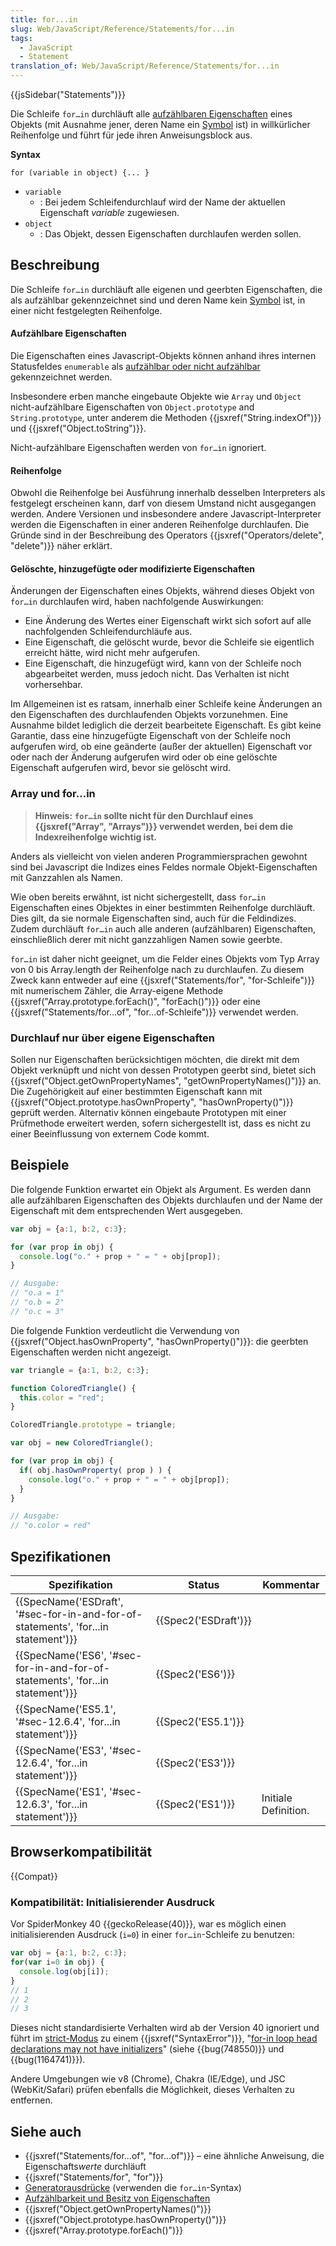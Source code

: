 ```yaml
---
title: for...in
slug: Web/JavaScript/Reference/Statements/for...in
tags:
  - JavaScript
  - Statement
translation_of: Web/JavaScript/Reference/Statements/for...in
---
```

{{jsSidebar("Statements")}}

Die Schleife `for…in` durchläuft alle [aufzählbaren Eigenschaften](/de/docs/Web/JavaScript/Aufzählbarkeit_und_Zugehörigkeit_von_Eigenschaften) eines Objekts (mit Ausnahme jener, deren Name ein [Symbol](/de/docs/Web/JavaScript/Reference/Global_Objects/Symbol) ist) in willkürlicher Reihenfolge und führt für jede ihren Anweisungsblock aus.

**Syntax**

    for (variable in object) {... }

- `variable`
  - : Bei jedem Schleifendurchlauf wird der Name der aktuellen Eigenschaft _variable_ zugewiesen.
- `object`
  - : Das Objekt, dessen Eigenschaften durchlaufen werden sollen.

## Beschreibung

Die Schleife `for…in` durchläuft alle eigenen und geerbten Eigenschaften, die als aufzählbar gekennzeichnet sind und deren Name kein [Symbol](/de/docs/Web/JavaScript/Reference/Global_Objects/Symbol) ist, in einer nicht festgelegten Reihenfolge.

#### Aufzählbare Eigenschaften

Die Eigenschaften eines Javascript-Objekts können anhand ihres internen Statusfeldes `enumerable` als [aufzählbar oder nicht aufzählbar](/de/docs/Web/JavaScript/Aufzählbarkeit_und_Zugehörigkeit_von_Eigenschaften) gekennzeichnet werden.

Insbesondere erben manche eingebaute Objekte wie `Array` und `Object` nicht-aufzählbare Eigenschaften von `Object.prototype` and `String.prototype`, unter anderem die Methoden {{jsxref("String.indexOf")}} und {{jsxref("Object.toString")}}.

Nicht-aufzählbare Eigenschaften werden von `for…in` ignoriert.

#### Reihenfolge

Obwohl die Reihenfolge bei Ausführung innerhalb desselben Interpreters als festgelegt erscheinen kann, darf von diesem Umstand nicht ausgegangen werden. Andere Versionen und insbesondere andere Javascript-Interpreter werden die Eigenschaften in einer anderen Reihenfolge durchlaufen.
Die Gründe sind in der Beschreibung des Operators {{jsxref("Operators/delete", "delete")}} näher erklärt.

#### Gelöschte, hinzugefügte oder modifizierte Eigenschaften

Änderungen der Eigenschaften eines Objekts, während dieses Objekt von `for…in` durchlaufen wird, haben nachfolgende Auswirkungen:

- Eine Änderung des Wertes einer Eigenschaft wirkt sich sofort auf alle nachfolgenden Schleifendurchläufe aus.
- Eine Eigenschaft, die gelöscht wurde, bevor die Schleife sie eigentlich erreicht hätte, wird nicht mehr aufgerufen.
- Eine Eigenschaft, die hinzugefügt wird, kann von der Schleife noch abgearbeitet werden, muss jedoch nicht. Das Verhalten ist nicht vorhersehbar.

Im Allgemeinen ist es ratsam, innerhalb einer Schleife keine Änderungen an den Eigenschaften des durchlaufenden Objekts vorzunehmen. Eine Ausnahme bildet lediglich die derzeit bearbeitete Eigenschaft.
Es gibt keine Garantie, dass eine hinzugefügte Eigenschaft von der Schleife noch aufgerufen wird, ob eine geänderte (außer der aktuellen) Eigenschaft vor oder nach der Änderung aufgerufen wird oder ob eine gelöschte Eigenschaft aufgerufen wird, bevor sie gelöscht wird.

### Array und for…in

> **Hinweis:** **`for…in` sollte nicht für den Durchlauf eines {{jsxref("Array", "Arrays")}} verwendet werden, bei dem die Indexreihenfolge wichtig ist.**

Anders als vielleicht von vielen anderen Programmiersprachen gewohnt sind bei Javascript die Indizes eines Feldes normale Objekt-Eigenschaften mit Ganzzahlen als Namen.

Wie oben bereits erwähnt, ist nicht sichergestellt, dass `for…in` Eigenschaften eines Objektes in einer bestimmten Reihenfolge durchläuft. Dies gilt, da sie normale Eigenschaften sind, auch für die Feldindizes. Zudem durchläuft `for…in` auch alle anderen (aufzählbaren) Eigenschaften, einschließlich derer mit nicht ganzzahligen Namen sowie geerbte.

`for…in` ist daher nicht geeignet, um die Felder eines Objekts vom Typ Array von 0 bis Array.length der Reihenfolge nach zu durchlaufen.
Zu diesem Zweck kann entweder auf eine {{jsxref("Statements/for", "for-Schleife")}} mit numerischem Zähler, die Array-eigene Methode {{jsxref("Array.prototype.forEach()", "forEach()")}} oder eine {{jsxref("Statements/for...of", "for...of-Schleife")}} verwendet werden.

### Durchlauf nur über eigene Eigenschaften

Sollen nur Eigenschaften berücksichtigen möchten, die direkt mit dem Objekt verknüpft und nicht von dessen Prototypen geerbt sind, bietet sich {{jsxref("Object.getOwnPropertyNames", "getOwnPropertyNames()")}} an. Die Zugehörigkeit auf einer bestimmten Eigenschaft kann mit {{jsxref("Object.prototype.hasOwnProperty", "hasOwnProperty()")}} geprüft werden.
Alternativ können eingebaute Prototypen mit einer Prüfmethode erweitert werden, sofern sichergestellt ist, dass es nicht zu einer Beeinflussung von externem Code kommt.

## Beispiele

Die folgende Funktion erwartet ein Objekt als Argument. Es werden dann alle aufzählbaren Eigenschaften des Objekts durchlaufen und der Name der Eigenschaft mit dem entsprechenden Wert ausgegeben.

```js
var obj = {a:1, b:2, c:3};

for (var prop in obj) {
  console.log("o." + prop + " = " + obj[prop]);
}

// Ausgabe:
// "o.a = 1"
// "o.b = 2"
// "o.c = 3"
```

Die folgende Funktion verdeutlicht die Verwendung von {{jsxref("Object.hasOwnProperty", "hasOwnProperty()")}}: die geerbten Eigenschaften werden nicht angezeigt.

```js
var triangle = {a:1, b:2, c:3};

function ColoredTriangle() {
  this.color = "red";
}

ColoredTriangle.prototype = triangle;

var obj = new ColoredTriangle();

for (var prop in obj) {
  if( obj.hasOwnProperty( prop ) ) {
    console.log("o." + prop + " = " + obj[prop]);
  }
}

// Ausgabe:
// "o.color = red"
```

## Spezifikationen

| Spezifikation                                                                                                | Status                       | Kommentar            |
| ------------------------------------------------------------------------------------------------------------ | ---------------------------- | -------------------- |
| {{SpecName('ESDraft', '#sec-for-in-and-for-of-statements', 'for...in statement')}} | {{Spec2('ESDraft')}} |                      |
| {{SpecName('ES6', '#sec-for-in-and-for-of-statements', 'for...in statement')}}     | {{Spec2('ES6')}}         |                      |
| {{SpecName('ES5.1', '#sec-12.6.4', 'for...in statement')}}                                 | {{Spec2('ES5.1')}}     |                      |
| {{SpecName('ES3', '#sec-12.6.4', 'for...in statement')}}                                 | {{Spec2('ES3')}}         |                      |
| {{SpecName('ES1', '#sec-12.6.3', 'for...in statement')}}                                 | {{Spec2('ES1')}}         | Initiale Definition. |

## Browserkompatibilität

{{Compat}}

### Kompatibilität: Initialisierender Ausdruck

Vor SpiderMonkey 40 {{geckoRelease(40)}}, war es möglich einen initialisierenden Ausdruck (`i=0`) in einer `for…in`-Schleife zu benutzen:

```js example-bad
var obj = {a:1, b:2, c:3};
for(var i=0 in obj) {
  console.log(obj[i]);
}
// 1
// 2
// 3
```

Dieses nicht standardisierte Verhalten wird ab der Version 40 ignoriert und führt im [strict-Modus](/de/docs/Web/JavaScript/Reference/Strict_mode) zu einem {{jsxref("SyntaxError")}}, "[for-in loop head declarations may not have initializers](/de/docs/Web/JavaScript/Reference/Errors/Invalid_for-in_initializer)" (siehe {{bug(748550)}} und {{bug(1164741)}}).

Andere Umgebungen wie v8 (Chrome), Chakra (IE/Edge), und JSC (WebKit/Safari) prüfen ebenfalls die Möglichkeit, dieses Verhalten zu entfernen.

## Siehe auch

- {{jsxref("Statements/for...of", "for...of")}} – eine ähnliche Anweisung, die Eigenschafts*werte* durchläuft
- {{jsxref("Statements/for", "for")}}
- [Generatorausdrücke](/de/docs/Web/JavaScript/Guide/Iterators_and_Generators) (verwenden die `for…in`-Syntax)
- [Aufzählbarkeit und Besitz von Eigenschaften](/de/docs/Enumerability_and_ownership_of_properties)
- {{jsxref("Object.getOwnPropertyNames()")}}
- {{jsxref("Object.prototype.hasOwnProperty()")}}
- {{jsxref("Array.prototype.forEach()")}}
